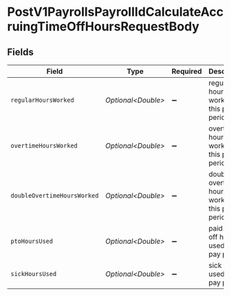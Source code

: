 # PostV1PayrollsPayrollIdCalculateAccruingTimeOffHoursRequestBody


## Fields

| Field                                           | Type                                            | Required                                        | Description                                     |
| ----------------------------------------------- | ----------------------------------------------- | ----------------------------------------------- | ----------------------------------------------- |
| `regularHoursWorked`                            | *Optional\<Double>*                             | :heavy_minus_sign:                              | regular hours worked in this pay period         |
| `overtimeHoursWorked`                           | *Optional\<Double>*                             | :heavy_minus_sign:                              | overtime hours worked in this pay period        |
| `doubleOvertimeHoursWorked`                     | *Optional\<Double>*                             | :heavy_minus_sign:                              | double overtime hours worked in this pay period |
| `ptoHoursUsed`                                  | *Optional\<Double>*                             | :heavy_minus_sign:                              | paid time off hours used in this pay period     |
| `sickHoursUsed`                                 | *Optional\<Double>*                             | :heavy_minus_sign:                              | sick hours used in this pay period              |
